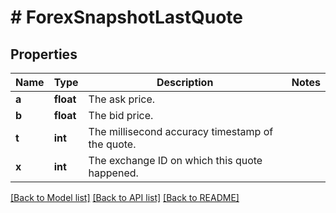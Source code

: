 # # ForexSnapshotLastQuote

## Properties

Name | Type | Description | Notes
------------ | ------------- | ------------- | -------------
**a** | **float** | The ask price. |
**b** | **float** | The bid price. |
**t** | **int** | The millisecond accuracy timestamp of the quote. |
**x** | **int** | The exchange ID on which this quote happened. |

[[Back to Model list]](../../README.md#models) [[Back to API list]](../../README.md#endpoints) [[Back to README]](../../README.md)
